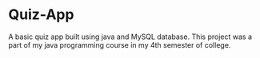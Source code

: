 # Quiz-App
A basic quiz app built using java and MySQL database.
This project was a part of my java programming course in my 4th semester of college.
